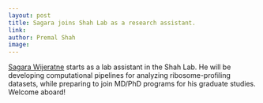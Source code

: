 ```yaml
---
layout: post
title: Sagara joins Shah Lab as a research assistant.
link: 
author: Premal Shah
image: 
---
```


[Sagara Wijeratne](/team/sagara-wijeratne/) starts as a lab assistant in the Shah Lab. He will be developing computational pipelines for analyzing ribosome-profiling datasets, while preparing to join MD/PhD programs for his graduate studies. Welcome aboard!
